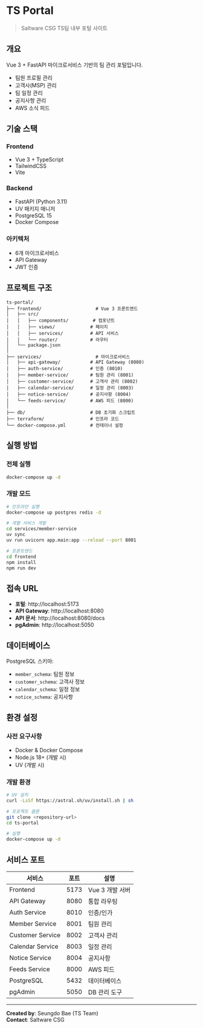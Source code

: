 # TS Portal

> Saltware CSG TS팀 내부 포털 사이트

## 개요

Vue 3 + FastAPI 마이크로서비스 기반의 팀 관리 포털입니다.

- 팀원 프로필 관리
- 고객사(MSP) 관리
- 팀 일정 관리
- 공지사항 관리
- AWS 소식 피드

## 기술 스택

### Frontend
- Vue 3 + TypeScript
- TailwindCSS
- Vite

### Backend
- FastAPI (Python 3.11)
- UV 패키지 매니저
- PostgreSQL 15
- Docker Compose

### 아키텍처
- 6개 마이크로서비스
- API Gateway
- JWT 인증

## 프로젝트 구조

```
ts-portal/
├── frontend/                    # Vue 3 프론트엔드
│   ├── src/
│   │   ├── components/         # 컴포넌트
│   │   ├── views/             # 페이지
│   │   ├── services/          # API 서비스
│   │   └── router/            # 라우터
│   └── package.json
│
├── services/                    # 마이크로서비스
│   ├── api-gateway/           # API Gateway (8080)
│   ├── auth-service/          # 인증 (8010)
│   ├── member-service/        # 팀원 관리 (8001)
│   ├── customer-service/      # 고객사 관리 (8002)
│   ├── calendar-service/      # 일정 관리 (8003)
│   ├── notice-service/        # 공지사항 (8004)
│   └── feeds-service/         # AWS 피드 (8000)
│
├── db/                        # DB 초기화 스크립트
├── terraform/                 # 인프라 코드
└── docker-compose.yml         # 컨테이너 설정
```

## 실행 방법

### 전체 실행
```bash
docker-compose up -d
```

### 개발 모드
```bash
# 인프라만 실행
docker-compose up postgres redis -d

# 개별 서비스 개발
cd services/member-service
uv sync
uv run uvicorn app.main:app --reload --port 8001

# 프론트엔드
cd frontend
npm install
npm run dev
```

## 접속 URL

- **포털**: http://localhost:5173
- **API Gateway**: http://localhost:8080
- **API 문서**: http://localhost:8080/docs
- **pgAdmin**: http://localhost:5050

## 데이터베이스

PostgreSQL 스키마:
- `member_schema`: 팀원 정보
- `customer_schema`: 고객사 정보
- `calendar_schema`: 일정 정보
- `notice_schema`: 공지사항

## 환경 설정

### 사전 요구사항
- Docker & Docker Compose
- Node.js 18+ (개발 시)
- UV (개발 시)

### 개발 환경
```bash
# UV 설치
curl -LsSf https://astral.sh/uv/install.sh | sh

# 프로젝트 클론
git clone <repository-url>
cd ts-portal

# 실행
docker-compose up -d
```

## 서비스 포트

| 서비스 | 포트 | 설명 |
|--------|------|------|
| Frontend | 5173 | Vue 3 개발 서버 |
| API Gateway | 8080 | 통합 라우팅 |
| Auth Service | 8010 | 인증/인가 |
| Member Service | 8001 | 팀원 관리 |
| Customer Service | 8002 | 고객사 관리 |
| Calendar Service | 8003 | 일정 관리 |
| Notice Service | 8004 | 공지사항 |
| Feeds Service | 8000 | AWS 피드 |
| PostgreSQL | 5432 | 데이터베이스 |
| pgAdmin | 5050 | DB 관리 도구 |

---

**Created by**: Seungdo Bae (TS Team)  
**Contact**: Saltware CSG
